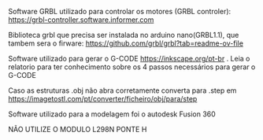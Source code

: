 Software GRBL utilizado para controlar os motores (GRBL controler):  https://grbl-controller.software.informer.com

Biblioteca grbl que precisa ser instalada no arduino nano(GRBL1.1), que tambem sera o firware: https://github.com/grbl/grbl?tab=readme-ov-file


Software utilizado para gerar o G-CODE https://inkscape.org/pt-br . Leia o relatorio para ter conhecimento sobre os 4 passos necessários para gerar o G-CODE


Caso as estruturas .obj não abra corretamente converta para .step em  https://imagetostl.com/pt/converter/ficheiro/obj/para/step

Software utilizado para a modelagem foi o autodesk Fusion 360

NÃO UTILIZE O MODULO L298N PONTE H
